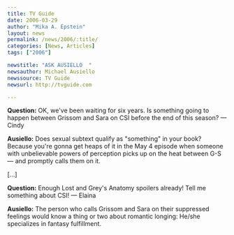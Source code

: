 ```yaml
---
title: TV Guide
date: 2006-03-29
author: "Mika A. Epstein"
layout: news
permalink: /news/2006/:title/
categories: [News, Articles]
tags: ["2006"]

newstitle: "ASK AUSIELLO  "
newsauthor: Michael Ausiello  
newssource: TV Guide  
newsurl: http://tvguide.com  

---
```


**Question:** OK, we've been waiting for six years. Is something going to happen between Grissom and Sara on CSI before the end of this season? &#8212; Cindy

**Ausiello:** Does sexual subtext qualify as "something" in your book? Because you're gonna get heaps of it in the May 4 episode when someone with unbelievable powers of perception picks up on the heat between G-S &#8212; and promptly calls them on it.

[...]

**Question:** Enough Lost and Grey's Anatomy spoilers already! Tell me something about CSI! &#8212; Elaina

**Ausiello:** The person who calls Grissom and Sara on their suppressed feelings would know a thing or two about romantic longing: He/she specializes in fantasy fulfillment.

